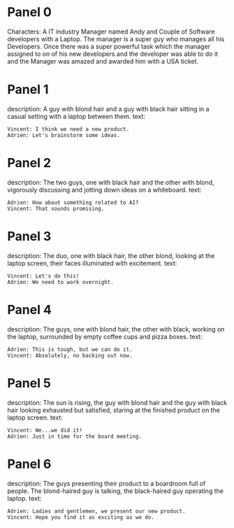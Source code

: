 # Panel 0
Characters: A IT industry Manager named Andy and Couple of Software developers with a Laptop.
The manager is a super guy who manages all his Developers.
Once there was a super powerful task which the  manager  assigned to on of his new developers and the developer was able to do it and the Manager was amazed and awarded him with a USA ticket.


# Panel 1
description: A guy with blond hair and a guy with black hair sitting in a casual setting with a laptop between them.
text:
```
Vincent: I think we need a new product.
Adrien: Let's brainstorm some ideas.
```

# Panel 2
description: The two guys, one with black hair and the other with blond, vigorously discussing and jotting down ideas on a whiteboard.
text:
```
Adrien: How about something related to AI?
Vincent: That sounds promising.
```
# Panel 3
description: The duo, one with black hair, the other blond, looking at the laptop screen, their faces illuminated with excitement.
text:
```
Vincent: Let's do this!
Adrien: We need to work overnight.
```
# Panel 4
description: The guys, one with blond hair, the other with black, working on the laptop, surrounded by empty coffee cups and pizza boxes.
text:
```
Adrien: This is tough, but we can do it.
Vincent: Absolutely, no backing out now.
```
# Panel 5
description: The sun is rising, the guy with blond hair and the guy with black hair looking exhausted but satisfied, staring at the finished product on the laptop screen.
text:
```
Vincent: We...we did it!
Adrien: Just in time for the board meeting.
```
# Panel 6
description: The guys presenting their product to a boardroom full of people. The blond-haired guy is talking, the black-haired guy operating the laptop.
text:
```
Adrien: Ladies and gentlemen, we present our new product.
Vincent: Hope you find it as exciting as we do.
```